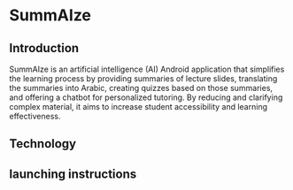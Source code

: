 # SummAIze

## Introduction
SummAIze is an artificial intelligence (AI) Android application that simplifies the learning process by providing summaries of lecture slides, translating the summaries into Arabic, creating quizzes based on those summaries, and offering a chatbot for personalized tutoring. By reducing and clarifying complex material, it aims to increase student accessibility and learning effectiveness.

## Technology

## launching instructions
